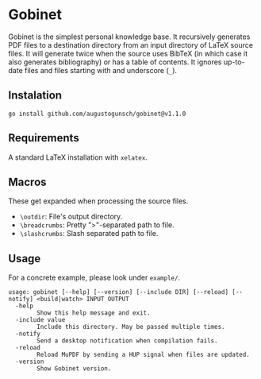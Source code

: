 # Gobinet
Gobinet is the simplest personal knowledge base. It recursively generates PDF
files to a destination directory from an input directory of LaTeX source files.
It will generate twice when the source uses BibTeX (in which case it also
generates bibliography) or has a table of contents. It ignores up-to-date
files and files starting with and underscore (`_`).

## Instalation
```
go install github.com/augustogunsch/gobinet@v1.1.0
```

## Requirements
A standard LaTeX installation with `xelatex`.

## Macros
These get expanded when processing the source files.
 - `\outdir`: File's output directory.
 - `\breadcrumbs`: Pretty ">"-separated path to file.
 - `\slashcrumbs`: Slash separated path to file.

## Usage
For a concrete example, please look under `example/`.
```
usage: gobinet [--help] [--version] [--include DIR] [--reload] [--notify] <build|watch> INPUT OUTPUT
  -help
    	Show this help message and exit.
  -include value
    	Include this directory. May be passed multiple times.
  -notify
    	Send a desktop notification when compilation fails.
  -reload
    	Reload MuPDF by sending a HUP signal when files are updated.
  -version
    	Show Gobinet version.
```
